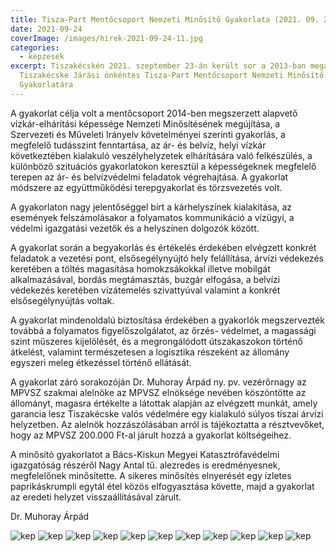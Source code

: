 ```yaml
---
title: Tisza-Part Mentőcsoport Nemzeti Minősítő Gyakorlata (2021. 09. 23.)
date: 2021-09-24
coverImage: /images/hirek-2021-09-24-11.jpg
categories:
  - kepzesek
excerpt: Tiszakécskén 2021. szeptember 23-án került sor a 2013-ban megalakult
  Tiszakécske Járási önkéntes Tisza-Part Mentőcsoport Nemzeti Minősítő
  Gyakorlatára
---
```


A gyakorlat célja volt a mentőcsoport 2014-ben megszerzett alapvető vízkár-elhárítási képessége Nemzeti Minősítésének megújítása, a 
Szervezeti és Műveleti Irányelv követelményei szerinti gyakorlás, a megfelelő tudásszint fenntartása, az ár- és belvíz, helyi vízkár 
következtében kialakuló veszélyhelyzetek elhárítására való felkészülés, a különböző szituációs gyakorlatokon keresztül a képességeknek 
megfelelő terepen az ár- és belvízvédelmi feladatok végrehajtása. A gyakorlat módszere az együttműködési terepgyakorlat és törzsvezetés volt.

A gyakorlaton nagy jelentőséggel bírt a kárhelyszínek kialakítása, az események felszámolásakor a folyamatos kommunikáció a vízügyi, a 
védelmi igazgatási vezetők és a helyszínen dolgozók között.

A gyakorlat során a begyakorlás és értékelés érdekében elvégzett konkrét feladatok a vezetési pont, elsősegélynyújtó hely felállítása, 
árvízi védekezés keretében a töltés magasítása homokzsákokkal illetve mobilgát alkalmazásával, bordás megtámasztás, buzgár elfogása, a 
belvízi védekezés keretében vízátemelés szivattyúval valamint a konkrét elsősegélynyújtás voltak.

A gyakorlat mindenoldalú biztosítása érdekében a gyakorlók megszervezték továbbá a folyamatos figyelőszolgálatot, az őrzés- védelmet, a 
magassági szint műszeres kijelölését, és a megrongálódott útszakaszokon történő átkelést, valamint természetesen a logisztika részeként az állomány egyszeri meleg étkezéssel történő ellátását.

A gyakorlat záró sorakozóján Dr. Muhoray Árpád ny. pv. vezérőrnagy az MPVSZ szakmai alelnöke az MPVSZ elnöksége nevében köszöntötte az 
állományt, magasra értékelte a látottak alapján az elvégzett munkát, amely garancia lesz Tiszakécske valós védelmére egy kialakuló súlyos tiszai árvízi helyzetben. Az alelnök hozzászólásában arról is tájékoztatta a résztvevőket, hogy az MPVSZ 200.000 Ft-al járult hozzá a gyakorlat költségeihez.

A minősító gyakorlatot a Bács-Kiskun Megyei Katasztrófavédelmi igazgatóság részéről Nagy Antal tű. alezredes is eredményesnek, megfelelőnek 
minősítette. A sikeres minősítés elnyerését egy ízletes paprikáskrumpli egytál étel közös elfogyasztása követte, majd a gyakorlat az eredeti helyzet visszaállításával zárult.

Dr. Muhoray Árpád

![kep](/images/hirek-2021-09-24-1.jpg)
![kep](/images/hirek-2021-09-24-2.jpg)
![kep](/images/hirek-2021-09-24-3.jpg)
![kep](/images/hirek-2021-09-24-4.jpg)
![kep](/images/hirek-2021-09-24-5.jpg)
![kep](/images/hirek-2021-09-24-6.jpg)
![kep](/images/hirek-2021-09-24-7.jpg)
![kep](/images/hirek-2021-09-24-8.jpg)
![kep](/images/hirek-2021-09-24-9.jpg)
![kep](/images/hirek-2021-09-24-10.jpg)
![kep](/images/hirek-2021-09-24-11.jpg)

